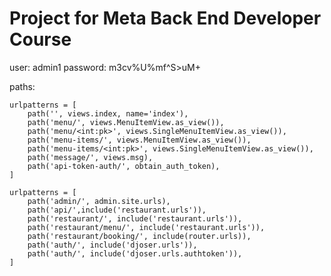 # Project for Meta Back End Developer Course
user: admin1
password: m3cv%U%mf^S>uM+

paths: 

    urlpatterns = [
        path('', views.index, name='index'),
        path('menu/', views.MenuItemView.as_view()),
        path('menu/<int:pk>', views.SingleMenuItemView.as_view()),
        path('menu-items/', views.MenuItemView.as_view()),
        path('menu-items/<int:pk>', views.SingleMenuItemView.as_view()),
        path('message/', views.msg),
        path('api-token-auth/', obtain_auth_token),    
    ]
    
    urlpatterns = [
        path('admin/', admin.site.urls),
        path('api/',include('restaurant.urls')),
        path('restaurant/', include('restaurant.urls')),
        path('restaurant/menu/', include('restaurant.urls')),
        path('restaurant/booking/', include(router.urls)),
        path('auth/', include('djoser.urls')),
        path('auth/', include('djoser.urls.authtoken')), 
    ]
